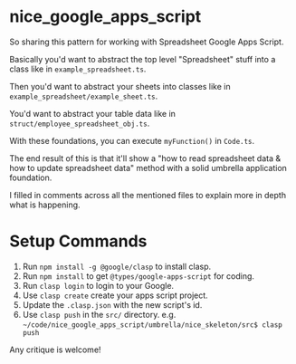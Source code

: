 # nice_google_apps_script

So sharing this pattern for working with Spreadsheet Google Apps Script.

Basically you'd want to abstract the top level "Spreadsheet" stuff into a class like in `example_spreadsheet.ts`.

Then you'd want to abstract your sheets into classes like in `example_spreadsheet/example_sheet.ts`.

You'd want to abstract your table data like in `struct/employee_spreadsheet_obj.ts`.

With these foundations, you can execute `myFunction()` in `Code.ts`.

The end result of this is that it'll show a "how to read spreadsheet data & how to update spreadsheet data" method with a solid umbrella application foundation.

I filled in comments across all the mentioned files to explain more in depth what is happening.

# Setup Commands

1. Run `npm install -g @google/clasp` to install clasp.
2. Run `npm install` to get `@types/google-apps-script` for coding.
3. Run `clasp login` to login to your Google.
4. Use `clasp create` create your apps script project.
5. Update the `.clasp.json` with the new script's id.
6. Use `clasp push` in the `src/` directory. e.g. `~/code/nice_google_apps_script/umbrella/nice_skeleton/src$ clasp push`

Any critique is welcome!

